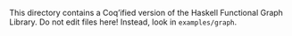 This directory contains a Coq’ified version of the Haskell Functional Graph Library.
Do not edit files here! Instead, look in `examples/graph`.

